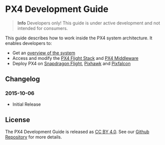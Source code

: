 # PX4 Development Guide

> **Info** Developers only! This guide is under active development and not intended for consumers.

This guide describes how to work inside the PX4 system architecture. It enables developers to:

* Get an [overview of the system](starting-initial-config.md)
* Access and modify the [PX4 Flight Stack](concept-flight-stack.md) and [PX4 Middleware](concept-middleware.md)
* Deploy PX4 on [Snapdragon Flight](hardware-snapdragon.md), [Pixhawk](hardware-pixhawk.md) and [Pixfalcon](hardware-pixfalcon.md)

## Changelog

### 2015-10-06

* Initial Release

## License

The PX4 Development Guide is released as [CC BY 4.0](https://creativecommons.org/licenses/by/4.0/). See our [Github Repository](https://github.com/PX4/Devguide) for more details.
